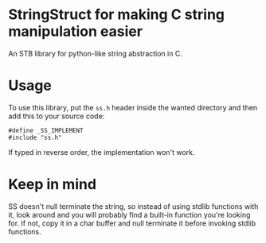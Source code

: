 # StringStruct for making C string manipulation easier

An STB library for python-like string abstraction in C.

# Usage

To use this library, put the `ss.h` header inside the wanted directory and then add this to your source code:
```
#define _SS_IMPLEMENT
#include "ss.h"
```
If typed in reverse order, the implementation won't work.

# Keep in mind

SS doesn't null terminate the string, so instead of using stdlib functions with it,
look around and you will probably find a built-in function you're looking for. If not,
copy it in a char buffer and null terminate it before invoking stdlib functions.

